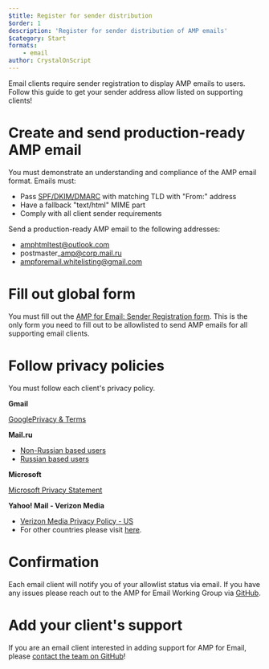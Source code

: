```yaml
---
$title: Register for sender distribution
$order: 1
description: 'Register for sender distribution of AMP emails'
$category: Start
formats:
    - email
author: CrystalOnScript
---
```


Email clients require sender registration to display AMP emails to users. Follow this guide to get your sender address allow listed on supporting clients! 

# Create and send production-ready AMP email

You must demonstrate an understanding and compliance of the AMP email format. Emails must:


*   Pass [SPF/DKIM/DMARC](https://support.google.com/a/answer/33786?hl=en) with matching TLD with "From:" address
*   Have a fallback "text/html" MIME part
*   Comply with all client sender requirements


Send a production-ready AMP email to the following addresses:

*   amphtmltest@outlook.com
*   postmaster\_amp@corp.mail.ru
*   ampforemail.whitelisting@gmail.com


# Fill out global form

You must fill out the [AMP for Email: Sender Registration form](https://docs.google.com/forms/d/e/1FAIpQLSdso95e7UDLk_R-bnpzsAmuUMDQEMUgTErcfGGItBDkghHU2A/viewform?gxids=7628). This is the only form you need to fill out to be allowlisted to send AMP emails for all supporting email clients. 

# Follow privacy policies

You must follow each client's privacy policy. 

**Gmail**

[GooglePrivacy & Terms](https://policies.google.com/privacy)

**Mail.ru**


*   [Non-Russian based users](https://help.mail.ru/engmail-help/privacy)
*   [Russian based users](https://agent.mail.ru/legal/privacypolicy/en)


**Microsoft**

[Microsoft Privacy Statement](https://privacy.microsoft.com/en-us/privacystatement)

**Yahoo! Mail - Verizon Media**

*   [Verizon Media Privacy Policy - US](https://www.verizonmedia.com/policies/us/en/verizonmedia/privacy/index.html)
*   For other countries please visit [here](https://www.verizonmedia.com/policies/).


# Confirmation

Each email client will notify you of your allowlist status via email. If you have any issues please reach out to the AMP for Email Working Group via [GitHub](https://github.com/ampproject/wg-amp4email). 


# Add your client's support

If you are an email client interested in adding support for AMP for Email, please [contact the team on GitHub](https://github.com/ampproject/wg-amp4email/)!